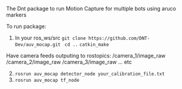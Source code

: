 The Dnt package to run Motion Capture for multiple bots using aruco markers 

To run package:

1) In your ros_ws/src
```git clone https://github.com/DNT-Dev/auv_mocap.git ```
```cd ..```
```catkin_make ```

Have camera feeds outputing to rostopics:
/camera_1/image_raw
/camera_2/image_raw
/camera_3/image_raw
... etc

2) ```rosrun auv_mocap detector_node your_calibration_file.txt```
3) ```rosrun auv_mocap tf_node```
